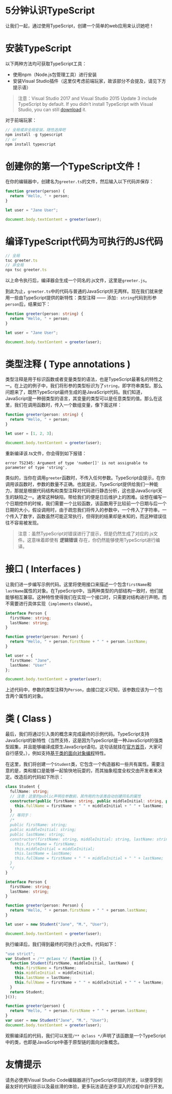<h1>5分钟认识TypeScript</h1>

让我们一起，通过使用TypeScript，创建一个简单的web应用来认识她吧！

# 安装TypeScript

以下两种方法均可获取TypeScript工具：

- 使用npm（Node.js包管理工具）进行安装
- 安装Visual Studio插件（这里仅考虑前端玩家，故该部分不会提及，请见下方提示语）

> 注意：Visual Studio 2017 and Visual Studio 2015 Update 3 include TypeScript by default. If you didn’t install TypeScript with Visual Studio, you can still [download](https://www.typescriptlang.org/#download-links) it.

对于前端玩家：

```js
// 全局或非全局安装，随性选择吧
npm install -g typescript
// or
npm install typescript
```

# 创建你的第一个TypeScript文件！

在你的编辑器中，创建名为`greeter.ts`的文件，然后输入以下代码并保存：

```ts
function greeter(person) {
  return "Hello, " + person;
}

let user = "Jane User";

document.body.textContent = greeter(user);
```

# 编译TypeScript代码为可执行的JS代码

```js
// 全局
tsc greeter.ts
// 非全局
npx tsc greeter.ts
```

以上命令执行后，编译器会生成一个同名的.js文件，这里是`greeter.js`。

到此为止，`greeter.ts`中的代码与普通的JavaScript并无两样。现在我们就来使用一些由TypeScript提供的新特性：类型注释 —— 添加`: string`代码到形参`person`后，结果如下：

```ts
function greeter(person: string) {
  return "Hello, " + person;
}

let user = "Jane User";

document.body.textContent = greeter(user);
```

# 类型注释 ( Type annotations )

类型注释是用于标识函数或者变量类型的语法，也是TypeScript最著名的特性之一。在上边的例子中，我们将形参的类型标识为了`string`，即字符串类型。那么问题来了，既然TypeScript最终生成的是JavaScript代码。我们知道，JavaScript是一种弱类型的语言，其变量的类型可以是任意类型的值。那么在这里，我们在调用函数时，传入一个数组变量，像下面这样：

```ts
function greeter(person: string) {
  return "Hello, " + person;
}

let user = [1, 2, 3];

document.body.textContent = greeter(user);
```

重新编译该.ts文件，你会得到如下报错：

```
error TS2345: Argument of type 'number[]' is not assignable to parameter of type 'string'.
```

类似的，当你在调用`greeter`函数时，不传入任何参数。TypeScript会提示，在你调用该函数时，参数的数量不正确。也就是说，TypeScript提供给我们一种能力，那就是根据代码结构和类型注释对代码进行静态分析，这也是JavaScript天生的缺陷之一。通常这种缺陷，带给我们的便是日后维护上的困难。设想在编写一个日期控件的时候，我们需要一个比较函数，该函数用于比较前一个日期与后一个日期的大小，假设调用时，由于疏忽我们将传入的参数中，一个传入了字符串，一个传入了数字，函数虽然可能正常执行，但得到的结果却是未知的，而这种错误往往不容易被发现。

> 注意：虽然TypeScript对错误进行了提示，但是仍然生成了对应的.js文件。这意味着即使有 **逻辑错误** 存在，你仍然能够使用TypeScript进行编译。

# 接口 ( Interfaces )

让我们进一步编写示例代码。这里将使用接口来描述一个包含`firstName`和`lastName`属性的对象。在TypeScript中，当两种类型的内部结构一致时，他们就能够相互兼容。这种特性使得我们在实现一个接口时，只需要对结构进行声明，而不需要进行具体实现（`implements` clause）。

```ts
interface Person {
  firstName: string;
  lastName: string;
}

function greeter(person: Person) {
  return "Hello, " + person.firstName + " " + person.lastName;
}

let user = {
  firstName: "Jane",
  lastName: "User"
};

document.body.textContent = greeter(user);
```

上述代码中，参数的类型注释为`Person`，由接口定义可知，该参数应该为一个包含两个属性的对象。

# 类 ( Class )

最后，我们将通过引入类的概念来完成最终的示例代码。TypeScript支持JavaScript的新特性（当然支持，这是因为TypeScript是一种JavaScript的强类型超集，并且能够编译成原生JavaScript语句。这句话就挂在[官方首页](https://www.typescriptlang.org/index.html)，大家可自行感受。），例如支持[基于类的面向对象编程](https://developer.mozilla.org/en-US/docs/Web/JavaScript/Reference/Classes)特性。

在这里，我们将创建一个`Student`类，它包含一个构造器和一些共有属性。需要注意的是，类和接口是能够一起愉快地玩耍的，而其抽象程度全权交由开发者来决定。改造后的代码如下所示：

```ts
class Student {
  fullName: string;
  // 注意：这里的public声明在参数前，其作用的为该类自动创建同名的属性
  constructor(public firstName: string, public middleInitial: string, public lastName: string) {
    this.fullName = firstName + " " + middleInitial + " " + lastName;
  }
  // 等同于：
  /*
  public firstName: string;
  public middleInitial: string;
  public lastName: string;
  constructor(firstName: string, middleInitial: string, lastName: string) {
    this.firstName = firstName;
    this.middleInitial = middleInitial;
    this.lastName = lastName;
    this.fullName = firstName + " " + middleInitial + " " + lastName;
  }
  */
}

interface Person {
  firstName: string;
  lastName: string;
}

function greeter(person: Person) {
  return "Hello, " + person.firstName + " " + person.lastName;
}

let user = new Student("Jane", "M.", "User");

document.body.textContent = greeter(user);
```

执行编译后，我们得到最终的可执行.js文件。代码如下：

```js
"use strict";
var Student = /** @class */ (function () {
  function Student(firstName, middleInitial, lastName) {
    this.firstName = firstName;
    this.middleInitial = middleInitial;
    this.lastName = lastName;
    this.fullName = firstName + " " + middleInitial + " " + lastName;
  }
  return Student;
}());

function greeter(person) {
  return "Hello, " + person.firstName + " " + person.lastName;
}
var user = new Student("Jane", "M.", "User");
document.body.textContent = greeter(user);
```

观察编译后的代码，我们可以发现`/** @class */`声明了该函数是一个TypeScript中的类，也即是JavaScript中基于原型链的面向对象概念。

# 友情提示

请务必使用Visual Studio Code编辑器进行TypeScript项目的开发，以便享受到最友好的代码提示以及最丝滑的体验，更多玩法请在逐步深入的过程中自行开发。




